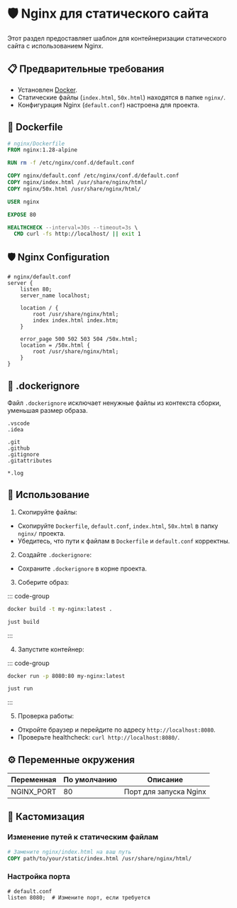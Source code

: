 # 🛡️ Nginx для статического сайта

Этот раздел предоставляет шаблон для контейнеризации статического сайта с использованием Nginx.

## 📋 Предварительные требования

- Установлен [Docker](https://www.docker.com/get-started).
- Статические файлы (`index.html`, `50x.html`) находятся в папке `nginx/`.
- Конфигурация Nginx (`default.conf`) настроена для проекта.

## 🐳 Dockerfile

```Dockerfile
# nginx/Dockerfile
FROM nginx:1.28-alpine

RUN rm -f /etc/nginx/conf.d/default.conf

COPY nginx/default.conf /etc/nginx/conf.d/default.conf
COPY nginx/index.html /usr/share/nginx/html/
COPY nginx/50x.html /usr/share/nginx/html/

USER nginx

EXPOSE 80

HEALTHCHECK --interval=30s --timeout=3s \
  CMD curl -fs http://localhost/ || exit 1
```

## 🛡️ Nginx Configuration

```nginx
# nginx/default.conf
server {
    listen 80;
    server_name localhost;

    location / {
        root /usr/share/nginx/html;
        index index.html index.htm;
    }

    error_page 500 502 503 504 /50x.html;
    location = /50x.html {
        root /usr/share/nginx/html;
    }
}
```

## 🚫 .dockerignore

Файл `.dockerignore` исключает ненужные файлы из контекста сборки, уменьшая размер образа.

```dockerignore
.vscode
.idea

.git
.github
.gitignore
.gitattributes

*.log
```

## 🚀 Использование

1. Скопируйте файлы:

- Скопируйте `Dockerfile`, `default.conf`, `index.html`, `50x.html` в папку `nginx/` проекта.
- Убедитесь, что пути к файлам в `Dockerfile` и `default.conf` корректны.

2. Создайте `.dockerignore`:

- Сохраните `.dockerignore` в корне проекта.

3. Соберите образ:

::: code-group

```bash [bash]
docker build -t my-nginx:latest .
```

```bash [just]
just build
```

:::

4. Запустите контейнер:

::: code-group

```bash [bash]
docker run -p 8080:80 my-nginx:latest
```

```bash [just]
just run
```

:::

5. Проверка работы:

- Откройте браузер и перейдите по адресу `http://localhost:8080`.
- Проверьте healthcheck: `curl http://localhost:8080/`.

## ⚙️ Переменные окружения

| Переменная | По умолчанию | Описание               |
| ---------- | ------------ | ---------------------- |
| NGINX_PORT | 80           | Порт для запуска Nginx |

## 🔧 Кастомизация

### Изменение путей к статическим файлам

```Dockerfile
# Замените nginx/index.html на ваш путь
COPY path/to/your/static/index.html /usr/share/nginx/html/
```

### Настройка порта

```nginx
# default.conf
listen 8080;  # Измените порт, если требуется
```
